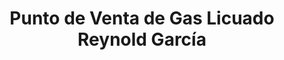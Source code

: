 ---
title: "Punto de Venta de Gas Licuado Reynold García"
url: /ciudad-de-matanzas/punto-de-venta-de-gas-licuado-reynold-garcia/
shop: gas
---
